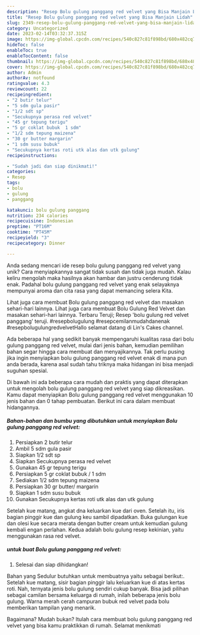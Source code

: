 ```yaml
---
description: "Resep Bolu gulung panggang red velvet yang Bisa Manjain Lidah"
title: "Resep Bolu gulung panggang red velvet yang Bisa Manjain Lidah"
slug: 2349-resep-bolu-gulung-panggang-red-velvet-yang-bisa-manjain-lidah
category: Uncategorized
date: 2023-02-14T03:32:37.315Z
image: https://img-global.cpcdn.com/recipes/540c827c81f898bd/680x482cq70/bolu-gulung-panggang-red-velvet-foto-resep-utama.jpg
hideToc: false
enableToc: true
enableTocContent: false
thumbnail: https://img-global.cpcdn.com/recipes/540c827c81f898bd/680x482cq70/bolu-gulung-panggang-red-velvet-foto-resep-utama.jpg
cover: https://img-global.cpcdn.com/recipes/540c827c81f898bd/680x482cq70/bolu-gulung-panggang-red-velvet-foto-resep-utama.jpg
author: Admin
authorAv: notfound
ratingvalue: 4.3
reviewcount: 22
recipeingredient:
- "2 butir telur"
- "5 sdm gula pasir"
- "1/2 sdt sp"
- "Secukupnya perasa red velvet"
- "45 gr tepung terigu"
- "5 gr coklat bubuk  1 sdm"
- "1/2 sdm tepung maizena"
- "30 gr butter margarin"
- "1 sdm susu bubuk"
- "Secukupnya kertas roti utk alas dan utk gulung"
recipeinstructions:

- "Sudah jadi dan siap dinikmati!"
categories:
- Resep
tags:
- bolu
- gulung
- panggang

katakunci: bolu gulung panggang 
nutrition: 234 calories
recipecuisine: Indonesian
preptime: "PT16M"
cooktime: "PT45M"
recipeyield: "3"
recipecategory: Dinner

---
```





Anda sedang mencari ide resep bolu gulung panggang red velvet yang unik? Cara menyiapkannya sangat tidak susah dan tidak juga mudah. Kalau keliru mengolah maka hasilnya akan hambar dan justru cenderung tidak enak. Padahal bolu gulung panggang red velvet yang enak selayaknya mempunyai aroma dan cita rasa yang dapat memancing selera Kita.





Lihat juga cara membuat Bolu gulung panggang red velvet dan masakan sehari-hari lainnya. Lihat juga cara membuat Bolu Gulung Red Velvet dan masakan sehari-hari lainnya. Terbaru Teruji; Resep &#39;bolu gulung red velvet panggang&#39; teruji. #resepbolugulung #resepcemilanmudahdanenak #resepbolugulungredvelvetHallo selamat datang di Lin&#39;s Cakes channel.

Ada beberapa hal yang sedikit banyak mempengaruhi kualitas rasa dari bolu gulung panggang red velvet, mulai dari jenis bahan, kemudian pemilihan bahan segar hingga cara membuat dan menyajikannya. Tak perlu pusing jika ingin menyiapkan bolu gulung panggang red velvet enak di mana pun anda berada, karena asal sudah tahu triknya maka hidangan ini bisa menjadi suguhan spesial.






Di bawah ini ada beberapa cara mudah dan praktis yang dapat diterapkan untuk mengolah bolu gulung panggang red velvet yang siap dikreasikan. Kamu dapat menyiapkan Bolu gulung panggang red velvet menggunakan 10 jenis bahan dan 0 tahap pembuatan. Berikut ini cara dalam membuat hidangannya.

<!--inarticleads1-->

##### Bahan-bahan dan bumbu yang dibutuhkan untuk menyiapkan Bolu gulung panggang red velvet:

1. Persiapkan 2 butir telur
1. Ambil 5 sdm gula pasir
1. Siapkan 1/2 sdt sp
1. Siapkan Secukupnya perasa red velvet
1. Gunakan 45 gr tepung terigu
1. Persiapkan 5 gr coklat bubuk / 1 sdm
1. Sediakan 1/2 sdm tepung maizena
1. Persiapkan 30 gr butter/ margarin
1. Siapkan 1 sdm susu bubuk
1. Gunakan Secukupnya kertas roti utk alas dan utk gulung


Setelah kue matang, angkat dna keluarkan kue dari oven. Setelah itu, iris bagian pinggir kue dan gulung keu sambil dipadatkan. Buka gulungan kue dan olesi kue secara merata dengan butter cream untuk kemudian gulung kembali engan perlahan. Kedua adalah bolu gulung resep kekinian, yaitu menggunakan rasa red velvet. 

<!--inarticleads2-->

#####  untuk buat Bolu gulung panggang red velvet:


1. Selesai dan siap dihidangkan!

Bahan yang Sedulur butuhkan untuk membuatnya yaitu sebagai berikut:. Setelah kue matang, sisir bagian pinggir lalu keluarkan kue di atas kertas roti. Nah, ternyata jenis bolu gulung sendiri cukup banyak. Bisa jadi pilihan sebagai camilan bersama keluarga di rumah, inilah beberapa jenis bolu gulung. Warna merah cerah campuran bubuk red velvet pada bolu memberikan tampilan yang menarik. 

Bagaimana? Mudah bukan? Itulah cara membuat bolu gulung panggang red velvet yang bisa kamu praktikkan di rumah. Selamat menikmati
